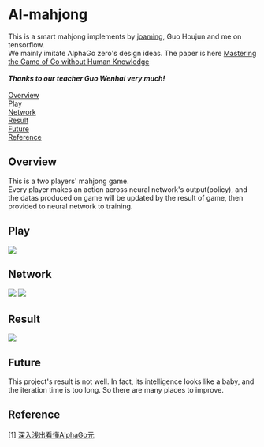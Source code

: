 AI-mahjong 
===

This is a smart mahjong implements by [joaming](https://github.com/joaming), Guo Houjun and me on tensorflow.<br>
We mainly imitate AlphaGo zero's design ideas. The paper is here [Mastering the Game of Go without Human Knowledge](https://deepmind.com/documents/119/agz_unformatted_nature.pdf)<br>
<br>
***Thanks to our teacher Guo Wenhai very much!*** <br>
<br>
[Overview](#overview)<br>
[Play](#play)<br>
[Network](#network)<br>
[Result](#result)<br>
[Future](#future)<br>
[Reference](#reference)

## Overview

This is a two players' mahjong game.<br>
Every player makes an action across neural network's output(policy), and the datas produced on game will be updated by the result of game, then provided to neural network to training.

## Play

![](https://github.com/mrzrx/AI-mahjong/blob/master/image_for_readme/play.jpg)

## Network

![](https://charlesliuyx.github.io/2017/10/18/%E6%B7%B1%E5%85%A5%E6%B5%85%E5%87%BA%E7%9C%8B%E6%87%82AlphaGo%E5%85%83/ResNet.svg)
![](https://charlesliuyx.github.io/2017/10/18/%E6%B7%B1%E5%85%A5%E6%B5%85%E5%87%BA%E7%9C%8B%E6%87%82AlphaGo%E5%85%83/VPoutput.svg)

## Result  

![](https://github.com/mrzrx/AI-mahjong/blob/master/image_for_readme/result.jpg)

## Future

This project's result is not well. In fact, its intelligence looks like a baby, and the iteration time is too long. So there are many places to improve.

## Reference

[1] [深入浅出看懂AlphaGo元](https://charlesliuyx.github.io/2017/10/18/%E6%B7%B1%E5%85%A5%E6%B5%85%E5%87%BA%E7%9C%8B%E6%87%82AlphaGo%E5%85%83/#%E6%90%9C%E7%B4%A2%E7%AE%97%E6%B3%95)
